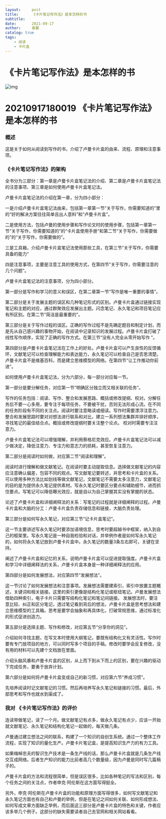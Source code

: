 ```yaml
---
layout:     post
title:      《卡片笔记写作法》是本怎样的书
subtitle:   
date:       2021-09-17
author:     奋翼
catalog: true
tags:
    - 阅读
    - 卡片盒
---
```



# 《卡片笔记写作法》是本怎样的书

![img](https://p26.toutiaoimg.com/origin/pgc-image/05a3e3d0e77b48058a562979f4f774b4)

# 20210917180019 《卡片笔记写作法》是本怎样的书

### 概述

这是关于如何从阅读到写作的书，介绍了卢曼卡片盒的由来、流程、原理和注意事项。

### 《卡片笔记写作法》的架构

全书分为三部分：第一章是卢曼卡片盒笔记法的介绍、第二章是卢曼卡片盒笔记法的注意事项、第三章是如何使用卢曼卡片盒笔记法。

卢曼卡片盒笔记法的介绍在第一章，分为四小部分：

一是介绍卢曼卡片盒笔记法由来，包括第一章第一节“关于写作，你需要知道的”里的“好的解决方案往往简单且出人意料”和“卢曼卡片盒”。

二是使用方法，包括卢曼的使用步骤和写作论文时的使用步骤，包括第一章第一节“关于写作，你需要知道的”的“卡片盒使用手册”和第二节“关于写作，你需要做的”的“关于写作，你需要做的”。

三是工具箱，介绍卢曼卡片盒笔记法使用那些工具，在第三节“关于写作，你需要具备的能力“

四是注意事项，主要是注意工具的使用方式，在第四节“关于写作，你需要注意的几个问题”。

卢曼卡片盒笔记法的注意事项，分为四小部分。

第一部分是写作和学习的意义和误区，在第二章第一节“写作是唯一重要的事情”。

第二部分是关于发展主题的误区和几种笔记形式的区别。卢曼卡片盒通过链接实现笔记和主题的对应，通过群聚效应发展出主题。闪念笔记、永久笔记和项目笔记应有所区别。在第二节“简洁是最重要的”。

第三部分是关于写作过程的误区。正确的写作过程不是先确定题目和制定计划，而是先从自己感兴趣的事物开始，在阅读中记录知识的发展过程。卢曼卡片盒打破了线性写作顺序，实现了正确的写作方式。在第三节“没有人完全从零开始写作 ”。

第四部分是卢曼卡片盒笔记法在工作上的好处。卢曼卡片盒可以产生良性的反馈循环，文献笔记可以检查理解能力和表达能力，永久笔记可以检查自己是否思清楚。卢曼卡片盒不是维基百科，而是建立思维模型的网络。在第四节“让工作推动你前进”。

如何使用卢曼卡片盒笔记法，分为六部分，每一部分对应每一节。

第一部分是要分解任务，对应第一节“明确区分独立而又相关联的任务”。

写作的任务包括：阅读、写作、整合和发展思路、概括或修改提纲、校对。分解任务后不要一心多用，要专注于每项任务，不要被干扰，否则无法形成心流。在不同的任务阶段有不同的关注点。阅读时要注意略读或细读。写作时需要漂浮注意力。整合和发展思路时要对对想法进行联系和对比，建立一系列想法集群并排好顺序，寻找笔记的最佳结合点。概括或修改提纲时要关注整个论点。 校对时需要专注注意力。

卢曼卡片盒笔记法可以增强理解，并利用蔡格尼克效应。卢曼卡片盒笔记法可以减少做决定，降低注意力、专注力和意志力的损耗，甚至恢复注意力。

第二部分是阅读时如何做，对应第二节“阅读和理解”。

阅读时进行理解和做文献笔记。在阅读时要主动提取信息。选择做文献笔记的内容应注意确认偏差，包容不同的观点。写文献笔记要转述，并思考和卡片盒的关系。可以使用多种方法比如划线等做文献笔记，文献笔记不需要太多注意力，文献笔记的目的是为提供永久笔记提供素材。写永久笔记时要区分要点和辅助细节，进而抓住要点。写笔记可以降低曝光效应，就是自以为自己掌握其实没有掌握的状态。

论述了卢曼卡片盒和详细阐释法的关系：写笔记的过程就是详细阐释的过程。卢曼卡片盒和大脑的分工：卢曼卡片盒负责存储信息和链接，大脑负责处理。

第三部分是如何写永久笔记，对应第三节“记卡片盒笔记”。

这一节主要讲述写永久笔记时要添加语境信息，思考时要超越书中框架，纳入到自己的框架里。写永久笔记是一种自我检验和对话，并举例作者是如何写永久笔记的，如何将永久笔记放到卢曼卡片盒中。永久笔记的数量3条左右即可，关键在坚持。

阐述了卢曼卡片盒和记忆的关系，说明卢曼卡片盒可以促进提取强度。卢曼卡片盒和学习中详细阐释法的关系，卢曼卡片盒本身是一种详细阐释法的应用。

第四部分是如何发展想法，对应第四节“发展想法”。

这一节讨论了如何发展想法和注意事项。发展想法需要建索引，索引中放置主题概述，关键词和相关链接。这里的索引更像是结构化笔记或枢纽笔记。卢曼发展想法借助四种索引，电子卡片只需要写结构化笔记和笔记间链接。 发展想法时，要注意比较、纠正和区分笔记，透过笔记看到背后的想法，卢曼卡片盒是思考想法和建立思维模型的工具箱。思考是要学会抽象和再具体化，打破常规思维，通过标准化的形式促进创造力。

第五部分是选择主题、写作和修改，对应第五节“分享你的洞见”。

介绍如何寻找主题，在写文本时使用大纲笔记，要既有结构化又有灵活性。写作时要有专门放项目的地方，可以同时写多个项目的手稿。修改时要学会反复修改，没有用的材料可以先建个文档放在里面。

介绍头脑风暴和卢曼卡片盒的区别，从上而下到从下而上的区别，要在兴趣的驱动下完成任务，要勇于放弃计划。

第六部分是如何将卢曼卡片盒变成自己的新习惯，对应第六节“养成习惯”。

先培养阅读时记文献笔记的习惯。然后再培养写永久笔记和链接的习惯。最后，外部思考和写作也就水到渠成了。

### 我对 《卡片笔记写作法》的评价

连读带做笔记，读了一个月。做文献笔记有点多，做永久笔记有点少，应该一开始就文献笔记、永久笔记和结构化笔记一起做的，每天做几条。

卢曼通过建立想法之间的联系，构建了一个知识的自创生系统。通过一个整体工作流程，实现了知识的量化生产。卢曼卡片笔记盒，是提高知识生产力的有力工具。

如果梅棹忠夫的智识生产技术是一条生产线的话，那么卢曼卡片盒就是几条生产线交互成网络。后者生产知识的能力比前者高几个数量级，因为卢曼是同时写几篇稿子的。

卢曼卡片盒的方法和流程很简单，但是误区很多，比如各种笔记的写法和区别，每个任务之间的关注点，作者申克·阿伦斯在这方面写得挺全。

另外，申克·阿伦斯在卢曼卡片盒的功能和原理方面写得很多，如何写文献笔记和永久笔记方面也有自己和卢曼的举例，但是在笔记之间如何关联、如何形成想法、如何写成文章方面缺乏举例，而后面这三部分是卢曼卡片盒的特色和关键，作者应该多举几个例子。这部分的缺失需要读者自己去官网和相关网站看看。

# 